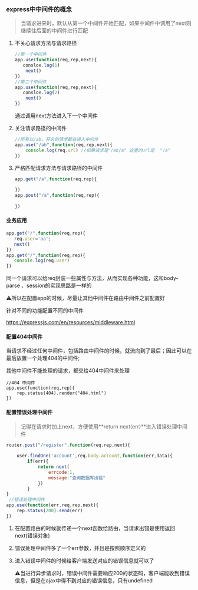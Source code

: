 ### express中中间件的概念



> 当请求进来时，默认从第一个中间件开始匹配，如果中间件中调用了next则继续往后面的中间件进行匹配



1. 不关心请求方法与请求路径

   ```javascript
   //第一个中间件
   app.use(function(req,rep,next){
      consloe.log(1) 
       next()
   })
   //第二个中间件
   app.use(function(req,rep,next){
      consloe.log(2) 
       next()
   })
   ```

   通过调用next方法进入下一个中间件

2. 关注请求路径的中间件

   ```javascript
   //所有以/ab、开头的请求都会进入中间件
   app.use("/ab",function(req,rep,next){
       console.log(req.url) //如果请求是"/ab/a" 这里的url是  "/a"
   })
   ```

   

3. 严格匹配请求方法与请求路径的中间件

   ```javascript
   app.get("/a",function(req,rep){
       	
   })
   app.post("/a",function(req,rep){
       
   })
   ```



#### 业务应用

 ```javascript
app.get("/",function(req,rep){
    req.user='aa';
    next()
})
app.get("/",function(req,rep){
    console.log(req.user)
})

 ```

同一个请求可以给req封装一些属性与方法，从而实现各种功能，这和body-parse 、session的实现思路是一样的



:warning:所以在配置app的时候，尽量让其他中间件在路由中间件之前配置好



针对不同的功能配置不同的中间件

https://expressjs.com/en/resources/middleware.html



#### 配置404中间件

当请求不经过任何中间件，包括路由中间件的时候，就流向到了最后；因此可以在最后放置一个处理404的中间件;

其他中间件不能处理的请求，都交给404中间件来处理

```
//404 中间件
app.use(function(req,rep){
	rep.status(404).render("404.html")
})
```



#### 配置错误处理中间件

 

> 记得在请求时加上next，方便使用**return next(err)**进入错误处理中间件

```javascript
router.post("/register",function(req,rep,next){
    
    user.findOne('account',req.body.account,function(err,data){
		if(err){
			return next(
				errcode:1,
				message:"查询数据库出错"
			})
        }
}
 //错误处理中间件         
app.use(function(err,req,rep,next){
	rep.status(200).send(err)
})
```

1. 在配置路由的时候就传递一个next函数给路由，当请求出错是使用返回next(错误对象)

2. 错误处理中间件多了一个err参数，并且是按照顺序定义的

3. 进入错误中间件的时候给客户端发送对应的错误信息就可以了

   :warning:当进行异步请求时，错误中间件需要响应200的状态码，客户端能收到错误信息，但是在ajax中得不到对应的错误信息，只有undefined

